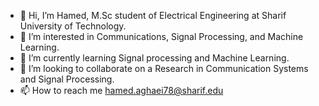 - 👋 Hi, I’m Hamed, M.Sc student of Electrical Engineering at Sharif University of Technology.
- 👀 I’m interested in Communications, Signal Processing, and Machine Learning.
- 🌱 I’m currently learning Signal processing and Machine Learning.
- 💞️ I’m looking to collaborate on a Research in Communication Systems and Signal Processing.
- 📫 How to reach me hamed.aghaei78@sharif.edu

<!---
haghaei/haghaei is a ✨ special ✨ repository because its `README.md` (this file) appears on your GitHub profile.
You can click the Preview link to take a look at your changes.
--->
